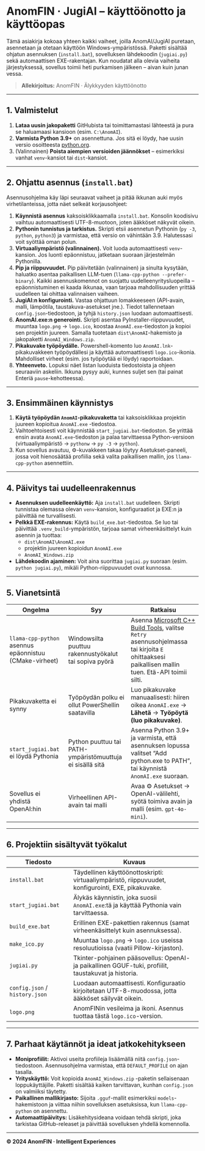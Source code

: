 # AnomFIN · JugiAI – käyttöönotto ja käyttöopas

Tämä asiakirja kokoaa yhteen kaikki vaiheet, joilla AnomAI/JugiAI puretaan, asennetaan ja otetaan käyttöön Windows-ympäristössä. Paketti sisältää ohjatun asennuksen (`install.bat`), sovelluksen lähdekoodin (`jugiai.py`) sekä automaattisen EXE-rakentajan. Kun noudatat alla olevia vaiheita järjestyksessä, sovellus toimii heti purkamisen jälkeen – aivan kuin junan vessa.

> **Allekirjoitus:** AnomFIN · Älykkyyden käyttöönotto

---

## 1. Valmistelut

1. **Lataa uusin jakopaketti** GitHubista tai toimittamastasi lähteestä ja pura se haluamaasi kansioon (esim. `C:\AnomAI`).
2. **Varmista Python 3.9+** on asennettuna. Jos sitä ei löydy, hae uusin versio osoitteesta [python.org](https://www.python.org/downloads/windows/).
3. (Valinnainen) **Poista aiempien versioiden jäännökset** – esimerkiksi vanhat `venv`-kansiot tai `dist`-kansiot.

---

## 2. Ohjattu asennus (`install.bat`)

Asennusohjelma käy läpi seuraavat vaiheet ja pitää ikkunan auki myös virhetilanteissa, jotta näet selkeät korjausohjeet:

1. **Käynnistä asennus** kaksoisklikkaamalla `install.bat`. Konsolin koodisivu vaihtuu automaattisesti UTF-8-muotoon, joten ääkköset näkyvät oikein.
2. **Pythonin tunnistus ja tarkistus.** Skripti etsii asennetun Pythonin (`py -3`, `python`, `python3`) ja varmistaa, että versio on vähintään 3.9. Halutessasi voit syöttää oman polun.
3. **Virtuaaliympäristö (valinnainen).** Voit luoda automaattisesti `venv`-kansion. Jos luonti epäonnistuu, jatketaan suoraan järjestelmän Pythonilla.
4. **Pip ja riippuvuudet.** Pip päivitetään (valinnainen) ja sinulta kysytään, haluatko asentaa paikallisen LLM-tuen (`llama-cpp-python --prefer-binary`). Kaikki asennuskomennot on suojattu uudelleenyritysluopeilla – epäonnistuminen ei kaada ikkunaa, vaan tarjoaa mahdollisuuden yrittää uudelleen tai ohittaa valinnaisen vaiheen.
5. **JugiAI:n konfigurointi.** Vastaa ohjattuun lomakkeeseen (API-avain, malli, lämpötila, taustakuva-asetukset jne.). Tiedot tallennetaan `config.json`-tiedostoon, ja tyhjä `history.json` luodaan automaattisesti.
6. **AnomAI.exe:n generointi.** Skripti asentaa PyInstaller-riippuvuudet, muuntaa `logo.png` → `logo.ico`, koostaa `AnomAI.exe`-tiedoston ja kopioi sen projektin juureen. Samalla tuotetaan `dist\AnomAI`-hakemisto ja jakopaketti `AnomAI_Windows.zip`.
7. **Pikakuvake työpöydälle.** Powershell-komento luo `AnomAI.lnk`-pikakuvakkeen työpöydällesi ja käyttää automaattisesti `logo.ico`-ikonia. Mahdolliset virheet (esim. jos työpöytää ei löydy) raportoidaan.
8. **Yhteenveto.** Lopuksi näet listan luoduista tiedostoista ja ohjeen seuraaviin askeliin. Ikkuna pysyy auki, kunnes suljet sen (tai painat Enteriä `pause`-kehotteessa).

---

## 3. Ensimmäinen käynnistys

1. **Käytä työpöydän `AnomAI`-pikakuvaketta** tai kaksoisklikkaa projektin juureen kopioitua `AnomAI.exe` -tiedostoa.
2. Vaihtoehtoisesti voit käynnistää `start_jugiai.bat`-tiedoston. Se yrittää ensin avata `AnomAI.exe`-tiedoston ja palaa tarvittaessa Python-versioon (virtuaaliympäristö → `pythonw` → `py -3` → `python`).
3. Kun sovellus avautuu, ⚙️-kuvakkeen takaa löytyy Asetukset-paneeli, jossa voit hienosäätää profiilia sekä valita paikallisen mallin, jos `llama-cpp-python` asennettiin.

---

## 4. Päivitys tai uudelleenrakennus

* **Asennuksen uudelleenkäyttö:** Aja `install.bat` uudelleen. Skripti tunnistaa olemassa olevan `venv`-kansion, konfiguraatiot ja EXE:n ja päivittää ne turvallisesti.
* **Pelkkä EXE-rakennus:** Käytä `build_exe.bat`-tiedostoa. Se luo tai päivittää `.venv_build`-ympäristön, tarjoaa samat virheenkäsittelyt kuin asennin ja tuottaa:
  - `dist\AnomAI\AnomAI.exe`
  - projektin juureen kopioidun `AnomAI.exe`
  - `AnomAI_Windows.zip`
* **Lähdekoodin ajaminen:** Voit aina suorittaa `jugiai.py` suoraan (esim. `python jugiai.py`), mikäli Python-riippuvuudet ovat kunnossa.

---

## 5. Vianetsintä

| Ongelma | Syy | Ratkaisu |
| --- | --- | --- |
| `llama-cpp-python` asennus epäonnistuu (CMake-virheet) | Windowsilta puuttuu rakennustyökalut tai sopiva pyörä | Asenna [Microsoft C++ Build Tools](https://visualstudio.microsoft.com/visual-cpp-build-tools/), valitse `Retry` asennusohjelmassa tai kirjoita `E` ohittaaksesi paikallisen mallin tuen. Etä-API toimii silti. |
| Pikakuvaketta ei synny | Työpöydän polku ei ollut PowerShellin saatavilla | Luo pikakuvake manuaalisesti: hiiren oikea `AnomAI.exe` → **Lähetä** → **Työpöytä (luo pikakuvake)**. |
| `start_jugiai.bat` ei löydä Pythonia | Python puuttuu tai PATH-ympäristömuuttuja ei sisällä sitä | Asenna Python 3.9+ ja varmista, että asennuksen lopussa valitset “Add python.exe to PATH”, tai käynnistä `AnomAI.exe` suoraan. |
| Sovellus ei yhdistä OpenAI:hin | Virheellinen API-avain tai malli | Avaa ⚙️ Asetukset → OpenAI-välilehti, syötä toimiva avain ja malli (esim. `gpt-4o-mini`). |

---

## 6. Projektiin sisältyvät työkalut

| Tiedosto | Kuvaus |
| --- | --- |
| `install.bat` | Täydellinen käyttöönottoskripti: virtuaaliympäristö, riippuvuudet, konfigurointi, EXE, pikakuvake. |
| `start_jugiai.bat` | Älykäs käynnistin, joka suosii `AnomAI.exe`:tä ja käyttää Pythonia vain tarvittaessa. |
| `build_exe.bat` | Erillinen EXE-pakettien rakennus (samat virheenkäsittelyt kuin asennuksessa). |
| `make_ico.py` | Muuntaa `logo.png` → `logo.ico` useissa resoluutioissa (vaatii Pillow-kirjaston). |
| `jugiai.py` | Tkinter-pohjainen pääsovellus: OpenAI- ja paikallinen GGUF-tuki, profiilit, taustakuvat ja historia. |
| `config.json` / `history.json` | Luodaan automaattisesti. Konfiguraatio kirjoitetaan UTF-8-muodossa, jotta ääkköset säilyvät oikein. |
| `logo.png` | AnomFINin vesileima ja ikoni. Asennus tuottaa tästä `logo.ico`-version. |

---

## 7. Parhaat käytännöt ja ideat jatkokehitykseen

* **Moniprofiilit:** Aktivoi useita profiileja lisäämällä niitä `config.json`-tiedostoon. Asennusohjelma varmistaa, että `DEFAULT_PROFILE` on ajan tasalla.
* **Yrityskäyttö:** Voit kopioida `AnomAI_Windows.zip` -paketin sellaisenaan loppukäyttäjille. Paketti sisältää kaiken tarvittavan, kunhan `config.json` on valmiiksi täytetty.
* **Paikallinen mallikirjasto:** Sijoita `.gguf`-mallit esimerkiksi `models`-hakemistoon ja viittaa niihin sovelluksen asetuksissa, kun `llama-cpp-python` on asennettu.
* **Automaattipäivitys:** Lisäkehitysideana voidaan tehdä skripti, joka tarkistaa GitHub-releaset ja päivittää sovelluksen yhdellä komennolla.

---

**© 2024 AnomFIN · Intelligent Experiences**
